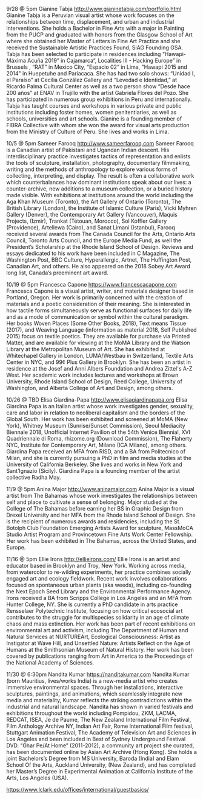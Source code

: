 9/28 @ 5pm
Gianine Tabja
http://www.gianinetabja.com/portfolio.html
Gianine Tabja is a Peruvian visual artist whose work focuses on the relationships between time, displacement, and urban and industrial interventions. She holds a Bachelor in Fine Arts with a major in Painting from the PUCP and graduated with honors from the Glasgow School of Art where she obtained her Master of Letters in Fine Art Practice and she received the Sustainable Artistic Practices Found, SiAG Founding GSA. Tabja has been selected to participate in residences including “Hawapi- Máxima Acuña 2019” in Cajamarca“, Localities III - Hacking Europe” in Brussels , “RAT” in Mexico City, “Espacio 02” in Lima, "Hawapi 2015 and 2014" in Huepetuhe and Pariacaca. She has had two solo shows: “Unidad I, el Paraíso” at Cecilia González Gallery and “Levedad e Identidad,” at Ricardo Palma Cultural Center as well as a two person show “Desde hace 200 años” at ENAV in Trujillo with the artist Gabriela Flores del Pozo. She has participated in numerous group exhibitions in Peru and internationally. Tabja has taught courses and workshops in various private and public institutions including foster homes, women penitentiaries, as well as schools, universities and art schools. Gianine is a founding member of FIBRA Collective with whom she won the award for visual arts production from the Ministry of Culture of Peru. She lives and works in Lima.


10/5 @ 5pm
Sameer Farooq
http://www.sameerfarooq.com
Sameer Farooq is a Canadian artist of Pakistani and Ugandan Indian descent. His interdisciplinary practice investigates tactics of representation and enlists the tools of sculpture, installation, photography, documentary filmmaking, writing and the methods of anthropology to explore various forms of collecting, interpreting, and display. The result is often a collaborative work which counterbalances how dominant institutions speak about our lives: a counter-archive, new additions to a museum collection, or a buried history made visible. With exhibitions at institutions around the world including the Aga Khan Museum (Toronto), the Art Gallery of Ontario (Toronto), The British Library (London), the Institute of Islamic Culture (Paris), Vicki Myhren Gallery (Denver), the Contemporary Art Gallery (Vancouver), Maquis Projects, (Izmir), Trankat (Tétouan, Morocco), Sol Koffler Gallery (Providence), Artellewa (Cairo), and Sanat Limani (Istanbul), Farooq received several awards from The Canada Council for the Arts, Ontario Arts Council, Toronto Arts Council, and the Europe Media Fund, as well the President’s Scholarship at the Rhode Island School of Design. Reviews and essays dedicated to his work have been included in C Magazine, The Washington Post, BBC Culture, Hyperallergic, Artnet, The Huffington Post, Canadian Art, and others. He also appeared on the 2018 Sobey Art Award long list, Canada’s preeminent art award.


10/19 @ 5pm
Francesca Capone
https://www.francescacapone.com
Francesca Capone is a visual artist, writer, and materials designer based in Portland, Oregon. Her work is primarily concerned with the creation of materials and a poetic consideration of their meaning. She is interested in how tactile forms simultaneously serve as functional surfaces for daily life and as a mode of communication or symbol within the cultural paradigm. Her books Woven Places (Some Other Books, 2018), Text means Tissue (2017), and Weaving Language (information as material 2018, Self Published 2015) focus on textile poetics. They are available for purchase via Printed Matter, and are available for viewing at the MoMA Library and the Watson Library at the Metropolitan Museum of Art. She has exhibited at Whitechapel Gallery in London, LUMA/Westbau in Switzerland, Textile Arts Center in NYC, and 99¢ Plus Gallery in Brooklyn. She has been an artist in residence at the Josef and Anni Albers Foundation and Andrea Zittel's A-Z West. Her academic work includes lectures and workshops at Brown University, Rhode Island School of Design, Reed College, University of Washington, and Alberta College of Art and Design, among others.


10/26 @ TBD
Elisa Giardina-Papa
http://www.elisagiardinapapa.org
Elisa Giardina Papa is an Italian artist whose work investigates gender, sexuality, care and labor in relation to neoliberal capitalism and the borders of the Global South. Her work has been exhibited and screened at MoMA (New York), Whitney Museum (Sunrise/Sunset Commission), Seoul Mediacity Biennale 2018, Unofficial Internet Pavilion of the 54th Venice Biennial, XVI Quadriennale di Roma, rhizome.org (Download Commission), The Flaherty NYC, Institute for Contemporary Art, Milano (ICA Milano), among others. Giardina Papa received an MFA from RISD, and a BA from Politecnico of Milan, and she is currently pursuing a PhD in film and media studies at the University of California Berkeley. She lives and works in New York and Sant’Ignazio (Sicily). Giardina Papa is a founding member of the artist collective Radha May.


11/9 @ 5pm
Anina Major
http://www.aninamajor.com
Anina Major is a visual artist from The Bahamas whose work investigates the relationships between self and place to cultivate a sense of belonging. Major studied at the College of The Bahamas before earning her BS in Graphic Design from Drexel University and her MFA from the Rhode Island School of Design. She is the recipient of numerous awards and residencies, including the St. Botolph Club Foundation Emerging Artists Award for sculpture, MassMoCA Studio Artist Program and Provincetown Fine Arts Work Center Fellowship. Her work has been exhibited in The Bahamas, across the United States, and Europe.


11/16 @ 5pm
Ellie Irons
http://ellieirons.com/
Ellie Irons is an artist and educator based in Brooklyn and Troy, New York. Working across media, from watercolor to re-wilding experiments, her practice combines socially engaged art and ecology fieldwork. Recent work involves collaborations focused on spontaneous urban plants (aka weeds), including co-founding the Next Epoch Seed Library and the Environmental Performance Agency. Irons received a BA from Scripps College in Los Angeles and an MFA from Hunter College, NY. She is currently a PhD candidate in arts practice Rensselaer Polytechnic Institute, focusing on how critical ecosocial art contributes to the struggle for multispecies solidarity in an age of climate chaos and mass extinction. Her work has been part of recent exhibitions on environmental art and activism, including The Department of Human and Natural Services at NURTUREArt, Ecological Consciousness: Artist as Instigator at Wave Hill, and Unsettled Nature: Artists Reflect on the Age of Humans at the Smithsonian Museum of Natural History. Her work has been covered by publications ranging from Art in America to the Proceedings of the National Academy of Sciences.


11/30 @ 6:30pm
Nandita Kumar
https://nanditakumar.com
Nandita Kumar (born Mauritius, lives/works India) is a new-media artist who creates immersive environmental spaces. Through her installations, interactive sculptures, paintings, and animations, which seamlessly integrate new media and materiality, Kumar reflects the striking contradictions within the industrial and natural landscape. Nandita has shown in varied festivals and exhibitions throughout the world including Pompidou, ZKM, LACMA, REDCAT, ISEA, Je de Paume, The New Zealand International Film Festival, Film Anthology Archive NY, Indian Art Fair, Rome International Film festival, Stuttgart Animation Festival, The Academy of Television Art and Sciences in Los Angeles and been included in Best of Sydney Underground Festival DVD. “Ghar Pe/At Home” (2011-2012), a community art project she curated, has been documented online by Asian Art Archive (Hong Kong). She holds a joint Bachelors’s Degree from MS University, Baroda (India) and Elam School Of the Arts, Auckland University, (New Zealand), and has completed her Master’s Degree in Experimental Animation at California Institute of the Arts, Los Angeles (USA).


https://www.lclark.edu/offices/international/guestbasics/
